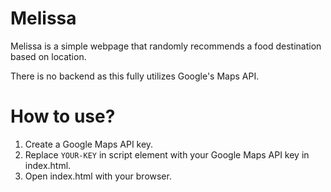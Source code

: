# Melissa

Melissa is a simple webpage that randomly recommends a food destination based on location.

There is no backend as this fully utilizes Google's Maps API.

# How to use?
1. Create a Google Maps API key.
2. Replace `YOUR-KEY` in script element with your Google Maps API key in index.html.
3. Open index.html with your browser.

